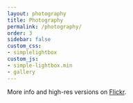```yaml
---
layout: photography
title: Photography
permalink: /photography/
order: 3
sidebar: false
custom_css:
- simplelightbox
custom_js:
- simple-lightbox.min
- gallery
---
```


More info and high-res versions on [Flickr](https://www.flickr.com/photos/geertarien/).
